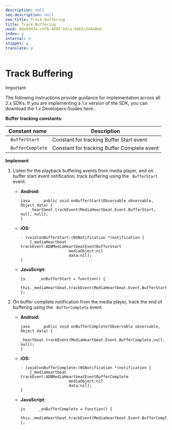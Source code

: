 ```yaml
---
description: null
seo-description: null
seo-title: Track Buffering
title: Track Buffering
uuid: 88a8dd3a-cd7b-4082-b3ca-84b5c344a0e8
index: y
internal: n
snippet: y
translate: y
---
```


# Track Buffering


>[!IMPORTANT]
>
>The following instructions provide guidance for implementation across all 2.x SDKs. If you are implementing a 1.x version of the SDK, you can download the 1.x Developers Guides here:[](../implement/download-sdks.md). 



**Buffer tracking constants:** 



|  Constant name  | Description  |
|---|---|
|  ` BufferStart`  | Constant for tracking Buffer Start event  |
|  ` BufferComplete`  | Constant for tracking Buffer Complete event  |

**Implement**


1. Listen for the playback buffering events from media player, and on buffer start event notification, track buffering using the ` BufferStart` event. 
    * **Android:** 
      ```
      java      public void onBufferStart(Observable observable, Object data) {  
          _heartbeat.trackEvent(MediaHeartbeat.Event.BufferStart, null, null); 
      }
      ```

    * **iOS:** 
      ```
      - (void)onBufferStart:(NSNotification *)notification { 
          [_mediaHeartbeat trackEvent:ADBMediaHeartbeatEventBufferStart  
                           mediaObject:nil  
                           data:nil]; 
      }
      ```

    * **JavaScript:** 
      ```
      js      _onBufferStart = function() { 
          this._mediaHeartbeat.trackEvent(MediaHeartbeat.Event.BufferStart); 
      };
      ```



1. On buffer complete notification from the media player, track the end of buffering using the ` BufferComplete` event.
    * **Android:** 
      ```
      java      public void onBufferComplete(Observable observable, Object data) {  
          _heartbeat.trackEvent(MediaHeartbeat.Event.BufferComplete,null, null); 
      }
      ```

    * **iOS:** 
      ```
      - (void)onBufferComplete:(NSNotification *)notification { 
          [_mediaHeartbeat trackEvent:ADBMediaHeartbeatEventBufferComplete  
                           mediaObject:nil  
                           data:nil]; 
      }
      ```

    * **JavaScript:** 
      ```
      js      _onBufferComplete = function() { 
          this._mediaHeartbeat.trackEvent(MediaHeartbeat.Event.BufferComplete); 
      };
      ```




